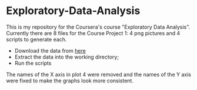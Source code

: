 # Exploratory-Data-Analysis
This is my repository for the Coursera's course "Exploratory Data Analysis". Currently there are 8 files for the Course Project 1: 4 png pictures and 4 scripts to generate each.

* Download the data from [here](https://d396qusza40orc.cloudfront.net/exdata%2Fdata%2Fhousehold_power_consumption.zip)
* Extract the data into the working directory;
* Run the scripts

The names of the X axis in plot 4 were removed and the names of the Y axis were fixed to make the graphs look more consistent.
